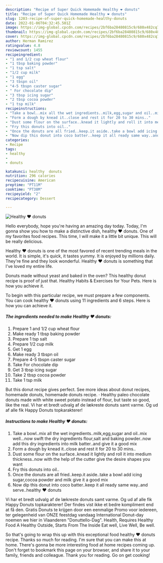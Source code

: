 ```yaml
---
description: "Recipe of Super Quick Homemade Healthy ❤ donuts"
title: "Recipe of Super Quick Homemade Healthy ❤ donuts"
slug: 1203-recipe-of-super-quick-homemade-healthy-donuts
date: 2022-01-06T04:32:45.501Z
image: https://img-global.cpcdn.com/recipes/2bf6ba28480815c9/680x482cq70/healthy-donuts-recipe-main-photo.jpg
thumbnail: https://img-global.cpcdn.com/recipes/2bf6ba28480815c9/680x482cq70/healthy-donuts-recipe-main-photo.jpg
cover: https://img-global.cpcdn.com/recipes/2bf6ba28480815c9/680x482cq70/healthy-donuts-recipe-main-photo.jpg
author: Herman Ramirez
ratingvalue: 4.8
reviewcount: 1455
recipeingredient:
- "1 and 1/2 cup wheat flour"
- "1 tbsp baking powder"
- "1 tsp salt"
- "1/2 cup milk"
- "1 egg"
- "3 tbspn oil"
- "4-5 tbspn caster sugar"
- " For chocolate dip"
- "3 tbsp icing sugar"
- "2 tbsp cocoa powder"
- "1 tsp milk"
recipeinstructions:
- "Take a bowl..mix all the wet ingredients..milk,egg,sugar and oil..mix well...now swift the dry ingredients flour,salt and baking powder..now add this dry ingredients into milk batter..and give it a good mix"
- "Form a dough by knead it..close and rest it for 20 to 30 mins.."
- "Dust some flour on the surface..knead it lightly and roll it into medium thickness..now with the help of the cutter give the desire shapes you want"
- "Fry this donuts into oil.."
- "Once the donuts are all fried..keep.it aside..take a bowl add icing sugar,cocoa powder and milk give it a good mix"
- "Now dip this donut into coco batter..keep it all ready same way..and serve..healthy ❤ donuts"
categories:
- Recipe
tags:
- healthy
- 
- donuts

katakunci: healthy  donuts 
nutrition: 296 calories
recipecuisine: American
preptime: "PT11M"
cooktime: "PT38M"
recipeyield: "2"
recipecategory: Dessert

---
```



![Healthy ❤ donuts](https://img-global.cpcdn.com/recipes/2bf6ba28480815c9/680x482cq70/healthy-donuts-recipe-main-photo.jpg)

Hello everybody, hope you're having an amazing day today. Today, I'm gonna show you how to make a distinctive dish, healthy ❤ donuts. One of my favorites food recipes. This time, I will make it a little bit unique. This will be really delicious.

Healthy ❤ donuts is one of the most favored of recent trending meals in the world. It is simple, it's quick, it tastes yummy. It is enjoyed by millions daily. They're fine and they look wonderful. Healthy ❤ donuts is something that I've loved my entire life.

Donuts made without yeast and baked in the oven? This healthy donut recipe is proof of just that. Healthy Habits &amp; Exercises for Your Pets. Here is how you achieve it.


To begin with this particular recipe, we must prepare a few components. You can cook healthy ❤ donuts using 11 ingredients and 6 steps. Here is how you can achieve it.

<!--inarticleads1-->

##### The ingredients needed to make Healthy ❤ donuts:

1. Prepare 1 and 1/2 cup wheat flour
1. Make ready 1 tbsp baking powder
1. Prepare 1 tsp salt
1. Prepare 1/2 cup milk
1. Get 1 egg
1. Make ready 3 tbspn oil
1. Prepare 4-5 tbspn caster sugar
1. Take  For chocolate dip
1. Get 3 tbsp icing sugar
1. Take 2 tbsp cocoa powder
1. Take 1 tsp milk


But this donut recipe gives perfect. See more ideas about donut recipes, homemade donuts, homemade donuts recipe. · Healthy paleo chocolate donuts made with white sweet potato instead of flour, but taste so good, like the real. Vi har et bredt udvalg af de lækreste donuts samt varme. Og ud af alle fik Happy Donuts topkarakterer! 

<!--inarticleads2-->

##### Instructions to make Healthy ❤ donuts:

1. Take a bowl..mix all the wet ingredients..milk,egg,sugar and oil..mix well...now swift the dry ingredients flour,salt and baking powder..now add this dry ingredients into milk batter..and give it a good mix
1. Form a dough by knead it..close and rest it for 20 to 30 mins..
1. Dust some flour on the surface..knead it lightly and roll it into medium thickness..now with the help of the cutter give the desire shapes you want
1. Fry this donuts into oil..
1. Once the donuts are all fried..keep.it aside..take a bowl add icing sugar,cocoa powder and milk give it a good mix
1. Now dip this donut into coco batter..keep it all ready same way..and serve..healthy ❤ donuts


Vi har et bredt udvalg af de lækreste donuts samt varme. Og ud af alle fik Happy Donuts topkarakterer! Der findes vist ikke et bedre kompliment end at få den. Gratis Donuts te krijgen door een eenmalige Promo voor iedereen, ter gelegenheid van ONZE feestdag vandaag International Donut-day noemen we hier in Vlaanderen &#34;Donuttello-Dag&#34;. Health, Requires Healthy Food A Healthy Outside, Starts From The Inside Eat well, Live Well, Be well. 

So that's going to wrap this up with this exceptional food healthy ❤ donuts recipe. Thanks so much for reading. I'm sure that you can make this at home. There's gonna be more interesting food at home recipes coming up. Don't forget to bookmark this page on your browser, and share it to your family, friends and colleague. Thank you for reading. Go on get cooking!
